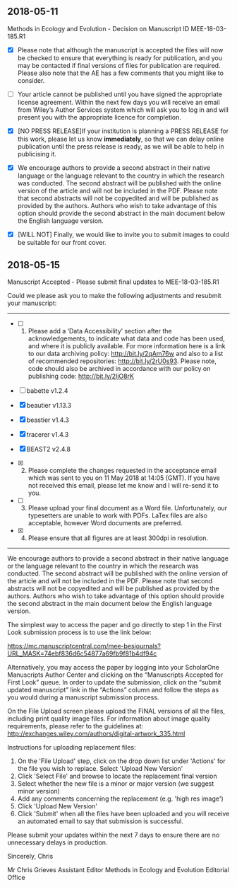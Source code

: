 ## 2018-05-11

Methods in Ecology and Evolution - Decision on Manuscript ID MEE-18-03-185.R1

 * [x] Please note that although the manuscript is accepted the files will now be checked to ensure that everything is ready for publication, and you may be contacted if final versions of files for publication are required. Please also note that the AE has a few comments that you might like to consider.

 * [ ] Your article cannot be published until you have signed the appropriate license agreement. Within the next few days you will receive an email from Wiley’s Author Services system which will ask you to log in and will present you with the appropriate licence for completion.

 * [x] [NO PRESS RELEASE]If your institution is planning a PRESS RELEASE for this work, please let us know <strong>immediately</strong>, so that we can delay online publication until the press release is ready, as we will be able to help in publicising it.

 * [x] We encourage authors to provide a second abstract in their native language or the language relevant to the country in which the research was conducted. The second abstract will be published with the online version of the article and will not be included in the PDF. Please note that second abstracts will not be copyedited and will be published as provided by the authors. Authors who wish to take advantage of this option should provide the second abstract in the main document below the English language version.

 * [x] [WILL NOT] Finally, we would like to invite you to submit images to could be suitable for our front cover.

## 2018-05-15

Manuscript Accepted - Please submit final updates to MEE-18-03-185.R1

Could we please ask you to make the following adjustments and resubmit your manuscript:

-----------------------------------------------------------

 * [ ] 1. Please add a ‘Data Accessibility’ section after the acknowledgements, to indicate what data and code has been used, and where it is publicly available. For more information here is a link to our data archiving policy: http://bit.ly/2qAm76w and also to a list of recommended repositories: http://bit.ly/2rU0s93. Please note, code should also be archived in accordance with our policy on publishing code: http://bit.ly/2IjO8rK

 * [ ] babette v1.2.4
 * [x] beautier v1.13.3
 * [x] beastier v1.4.3
 * [x] tracerer v1.4.3
 * [x] BEAST2 v2.4.8

 * [x] 2. Please complete the changes requested in the acceptance email which was sent to you on 11 May 2018 at 14:05 (GMT). If you have not received this email, please let me know and I will re-send it to you.

 * [ ] 3. Please upload your final document as a Word file. Unfortunately, our typesetters are unable to work with PDFs. LaTex files are also acceptable, however Word documents are preferred.

 * [x] 4. Please ensure that all figures are at least 300dpi in resolution.

-----------------------------------------------------------

We encourage authors to provide a second abstract in their native language or the language relevant to the country in which the research was conducted. The second abstract will be published with the online version of the article and will not be included in the PDF. Please note that second abstracts will not be copyedited and will be published as provided by the authors. Authors who wish to take advantage of this option should provide the second abstract in the main document below the English language version.

The simplest way to access the paper and go directly to step 1 in the First Look submission process is to use the link below:

https://mc.manuscriptcentral.com/mee-besjournals?URL_MASK=74ebf836d6c54877a69fb9f81b4df94c

Alternatively, you may access the paper by logging into your ScholarOne Manuscripts Author Center and clicking on the “Manuscripts Accepted for First Look” queue. In order to update the submission, click on the “submit updated manuscript” link in the “Actions” column and follow the steps as you would during a manuscript submission process.

On the File Upload screen please upload the FINAL versions of all the files, including print quality image files. For information about image quality requirements, please refer to the guidelines at:
http://exchanges.wiley.com/authors/digital-artwork_335.html

Instructions for uploading replacement files:
1. On the 'File Upload' step, click on the drop down list under 'Actions' for the file you wish to replace. Select 'Upload New Version'
2. Click 'Select File' and browse to locate the replacement final version
3. Select whether the new file is a minor or major version (we suggest minor version)
4. Add any comments concerning the replacement (e.g. 'high res image')
5. Click 'Upload New Version'
6. Click 'Submit' when all the files have been uploaded and you will receive an automated email to say that submission is successful.

Please submit your updates within the next 7 days to ensure there are no unnecessary delays in production.

Sincerely,
Chris

Mr Chris Grieves
Assistant Editor
Methods in Ecology and Evolution Editorial Office